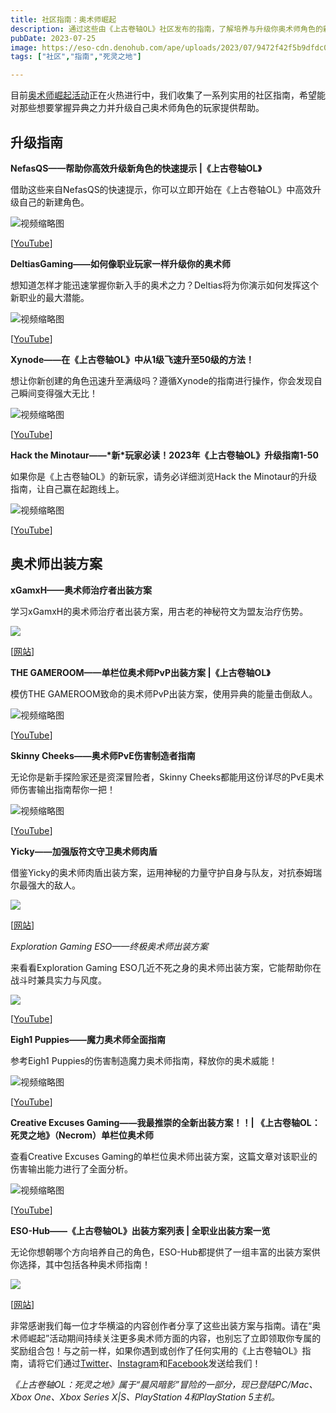 ```yaml
---
title: 社区指南：奥术师崛起
description: 通过这些由《上古卷轴OL》社区发布的指南，了解培养与升级你奥术师角色的新方式！
pubDate: 2023-07-25
image: https://eso-cdn.denohub.com/ape/uploads/2023/07/9472f42f5b9dfdc0caef3af199a3dc70.jpg
tags: ["社区","指南","死灵之地"]

---
```


目前[奥术师崛起活动](/news/post/64413)正在火热进行中，我们收集了一系列实用的社区指南，希望能对那些想要掌握异典之力并升级自己奥术师角色的玩家提供帮助。

## 升级指南

**NefasQS——帮助你高效升级新角色的快速提示 |《上古卷轴OL》**

借助这些来自NefasQS的快速提示，你可以立即开始在《上古卷轴OL》中高效升级自己的新建角色。

![视频缩略图](https://i.ytimg.com/vi/3Hxv59YqUIw/maxresdefault.jpg)

\[[YouTube](https://www.youtube.com/@NefasQS)]

**DeltiasGaming——如何像职业玩家一样升级你的奥术师**

想知道怎样才能迅速掌握你新入手的奥术之力？Deltias将为你演示如何发挥这个新职业的最大潜能。

![视频缩略图](https://i.ytimg.com/vi/i9DEf1EZ_ss/maxresdefault.jpg)

\[[YouTube](https://www.youtube.com/@Deltiasgaming)]

**Xynode——在《上古卷轴OL》中从1级飞速升至50级的方法！**

想让你新创建的角色迅速升至满级吗？遵循Xynode的指南进行操作，你会发现自己瞬间变得强大无比！

![视频缩略图](https://i.ytimg.com/vi/eGBZGoyZcqA/maxresdefault.jpg)

\[[YouTube](https://www.youtube.com/@xynodegaming)]

**Hack the Minotaur——\*新\*玩家必读！2023年《上古卷轴OL》升级指南1-50**

如果你是《上古卷轴OL》的新玩家，请务必详细浏览Hack the Minotaur的升级指南，让自己赢在起跑线上。

![视频缩略图](https://i.ytimg.com/vi/oCmMe8cYYCg/maxresdefault.jpg)

\[[YouTube](https://www.youtube.com/@HackTheMinotaur)]

## 奥术师出装方案

**xGamxH——奥术师治疗者出装方案**

学习xGamxH的奥术师治疗者出装方案，用古老的神秘符文为盟友治疗伤势。 

[![](https://xgamxhq.com/wp-content/uploads/2023/07/U38-Arcanist-Healer-Build-Banner-1024x645.png.webp)](https://xgamxhq.com/eso-arcanist-healer-build/)

\[[网站](https://xgamxhq.com/)]

**THE GAMEROOM——单栏位奥术师PvP出装方案 |《上古卷轴OL》**

模仿THE GAMEROOM致命的奥术师PvP出装方案，使用异典的能量击倒敌人。

![视频缩略图](https://i.ytimg.com/vi/YHhh6jR05NI/maxresdefault.jpg)

\[[YouTube](https://www.youtube.com/@Dooma)]

**Skinny Cheeks——奥术师PvE伤害制造者指南**

无论你是新手探险家还是资深冒险者，Skinny Cheeks都能用这份详尽的PvE奥术师伤害输出指南帮你一把！

![视频缩略图](https://i.ytimg.com/vi/ZHLgxtAK3og/maxresdefault.jpg)

\[[YouTube](https://www.youtube.com/@skinnycheeks)]

**Yicky——加强版符文守卫奥术师肉盾**

借鉴Yicky的奥术师肉盾出装方案，运用神秘的力量守护自身与队友，对抗泰姆瑞尔最强大的敌人。

[![](https://eso-cdn.denohub.com/ape/uploads/2023/07/f981635c5799b9ba86aeefa785179a07.jpg)](https://www.yicky.net/arcanist-tank)

\[[网站](https://www.yicky.net/)]

__Exploration Gaming ESO_——_终极奥术师出装方案__

来看看Exploration Gaming ESO几近不死之身的奥术师出装方案，它能帮助你在战斗时兼具实力与风度。

![](https://eso-cdn.denohub.com/ape/uploads/2023/07/a845fa26adf42fb364ad8bdfdc962544.jpg)

\[[YouTube](https://www.youtube.com/@ExplorationGamingESO)]

**Eigh1 Puppies——魔力奥术师全面指南**

参考Eigh1 Puppies的伤害制造魔力奥术师指南，释放你的奥术威能！

![视频缩略图](https://i.ytimg.com/vi/IJqog_rSWNA/maxresdefault.jpg)

\[[YouTube](https://www.youtube.com/@eigh1puppies)]

**Creative Excuses Gaming——我最推崇的全新出装方案！！| 《上古卷轴OL：死灵之地》（Necrom）单栏位奥术师**

查看Creative Excuses Gaming的单栏位奥术师出装方案，这篇文章对该职业的伤害输出能力进行了全面分析。

![视频缩略图](https://i.ytimg.com/vi/tPl7fgxQZzk/maxresdefault.jpg)

\[[YouTube](https://www.youtube.com/@CreativeExcusesGaming)]

**ESO-Hub——《上古卷轴OL》出装方案列表 | 全职业出装方案一览**

无论你想朝哪个方向培养自己的角色，ESO-Hub都提供了一组丰富的出装方案供你选择，其中包括各种奥术师指南！

[![](https://eso-hub.com/storage/headers/classes-overview-main-page-banner-eso-header--g9-gxi0.webp)](https://eso-hub.com/en/builds)

\[[网站](https://eso-hub.com/)]

非常感谢我们每一位才华横溢的内容创作者分享了这些出装方案与指南。请在“奥术师崛起”活动期间持续关注更多奥术师方面的内容，也别忘了立即领取你专属的奖励组合包！与之前一样，如果你遇到或创作了任何实用的《上古卷轴OL》指南，请将它们通过[Twitter](https://twitter.com/TESOnline)、[Instagram](https://www.instagram.com/elderscrollsonline/)和[Facebook](https://www.facebook.com/ElderScrollsOnline)发送给我们！

_《上古卷轴OL：死灵之地》属于“晨风暗影”冒险的一部分，现已登陆PC/Mac、Xbox One、Xbox Series X|S、PlayStation
4和PlayStation 5主机。_
